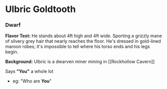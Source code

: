 # Ulbric Goldtooth
### Dwarf

**Flavor Text:**
He stands about 4ft high and 4ft wide. Sporting a grizzly mane of silvery grey
hair that nearly reaches the floor. He's dressed in gold-lined maroon robes;
it's impossible to tell where his torso ends and his legs begin.

**Background:**
Ulbric is a dwarven miner mining in [[Rockhollow Cavern]]

Says **"You"** a whole lot
- eg: "Who are **You**"

